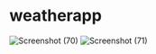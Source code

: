 # weatherapp
![Screenshot (70)](https://github.com/himanshu2009/weatherapp/assets/80587372/474050f2-11d2-4669-9fae-0ead894460c5)
![Screenshot (71)](https://github.com/himanshu2009/weatherapp/assets/80587372/cb6f957a-e147-4e9a-9ffc-95331607720e)
